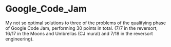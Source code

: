 # Google_Code_Jam
My not so optimal solutions to three of the problems of the qualifying phase of Google Code Jam, performing 30 points in total. (7/7 in the reversort, 16/17 in the Moons and Umbrellas (CJ mural) and 7/18 in the reversort engineering).
